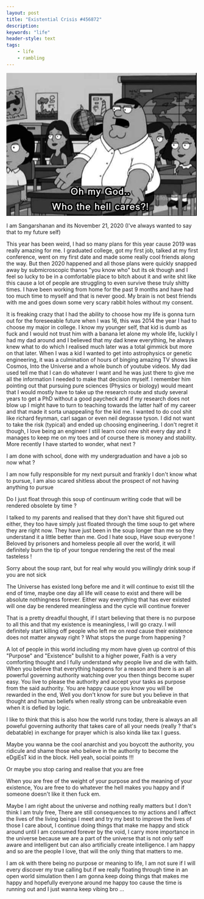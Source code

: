 ```yaml
---
layout: post
title: "Existential Crisis #456872"
description:  
keywords: "life"
header-style: text
tags:
    - life
    - rambling
---
```


![Peter](/img/in-post/peter.jpg)


I am Sangarshanan and its November 21, 2020 (I've always wanted to say that to my future self)


This year has been weird, I had so many plans for this year cause 2019 was really amazing for me. I graduated college, got my first job, talked at my first conference, went on my first date and made some really cool friends along the way. But then 2020 happened and all those plans were quickly snapped away by submicroscopic thanos "you know who" but its ok though and I feel so lucky to be in a comfortable place to bitch about it and write shit like this cause a lot of people are struggling to even survive these truly shitty times. I have been working from home for the past 9 months and have had too much time to myself and that is never good. My brain is not best friends with me and goes down some very scary rabbit holes without my consent.


It is freaking crazy that I had the ability to choose how my life is gonna turn out for the foreseeable future when I was 16, this was 2014 the year I had to choose my major in college. I know my younger self, that kid is dumb as fuck and I would not trust him with a banana let alone my whole life, luckily I had my dad around and I believed that my dad knew everything, he always knew what to do which I realised much later was a total gimmick but more on that later. When I was a kid I wanted to get into astrophysics or genetic engineering, it was a culmination of hours of binging amazing TV shows like Cosmos, Into the Universe and a whole bunch of youtube videos. My dad used tell me that I can do whatever I want and he was just there to give me all the information I needed to make that decision myself. I remember him pointing out that pursuing pure sciences (Physics or biology) would meant that I would mostly have to take up the research route and study several years to get a PhD without a good paycheck and if my research does not blow up I might have to turn to teaching towards the latter half of my career and that made it sorta unappealing for the kid me. I wanted to do cool shit like richard feynman, carl sagan or even neil degrasse tyson. I did not want to take the risk (typical) and ended up choosing engineering. I don't regret it though, I love being an engineer I still learn cool new shit every day and it manages to keep me on my toes and of course there is money and stability. More recently I have started to wonder, what next ?


I am done with school, done with my undergraduation and have a job so now what ?

I am now fully responsible for my next pursuit and frankly I don't know what to pursue, I am also scared shitless about the prospect of not having anything to pursue


Do I just float through this soup of continuum writing code that will be rendered obsolete by time ?

I talked to my parents and realised that they don't have shit figured out either, they too have simply just floated through the time soup to get where they are right now. They have just been in the soup longer than me so they understand it a little better than me. God I hate soup, Have soup everyone ! Beloved by prisoners and homeless people all over the world, it will definitely burn the tip of your tongue rendering the rest of the meal tasteless !


Sorry about the soup rant, but for real why would you willingly drink soup if you are not sick


The Universe has existed long before me and it will continue to exist till the end of time, maybe one day all life will cease to exist and there will be absolute nothingness forever. Either way everything that has ever existed will one day be rendered meaningless and the cycle will continue forever 

That is a pretty dreadful thought, if I start believing that there is no purpose to all this and that my existence is meaningless, I will go crazy. I will definitely start killing off people who left me on *read* cause their existence does not matter anyway right ? What stops the purge from happening ?

A lot of people in this world including my mom have given up control of this "Purpose" and "Existence" bullshit to a higher power, Faith is a very comforting thought and I fully understand why people live and die with faith. When you believe that everything happens for a reason and there is an all powerful governing authority watching over you then things become super easy. You live to please the authority and accept your tasks as purpose from the said authority. You are happy cause you know you will be rewarded in the end, Well you don't know for sure but you believe in that thought and human beliefs when really strong can be unbreakable even when it is defied by logic.

I like to think that this is also how the world runs today, there is always an all poweful governing authority that takes care of all your needs (really ? that's debatable) in exchange for prayer which is also kinda like tax I guess.

Maybe you wanna be the cool anarchist and you boycott the authority, you ridicule and shame those who believe in the authority to become the eDgiEsT kid in the block. Hell yeah, social points !!! 

Or maybe you stop caring and realise that you are free

When you are free of the weight of your purpose and the meaning of your existence, You are free to do whatever the hell makes you happy and if someone doesn't like it then fuck em.

Maybe I am right about the universe and nothing really matters but I don't think I am truly free, There are still consequences to my actions and I affect the lives of the living beings I meet and try my best to improve the lives of those I care about, I continue doing things that make me happy and stick around until I am consumed forever by the void, I carry more importance in the universe because we are a part of the universe that is not only self aware and intelligent but can also artificially create intelligence. I am happy and so are the people I love, that will the only thing that matters to me.

I am ok with there being no purpose or meaning to life, I am not sure if I will every discover my true calling but if we really floating through time in an open world simulation then I am gonna keep doing things that makes me happy and hopefully everyone around me happy too cause the time is running out and I just wanna keep vibing bro ...

